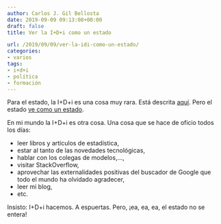 ```yaml
---
author: Carlos J. Gil Bellosta
date: 2019-09-09 09:13:08+00:00
draft: false
title: Ver la I+D+i como un estado

url: /2019/09/09/ver-la-idi-como-un-estado/
categories:
- varios
tags:
- i+d+i
- política
- formación
---
```


Para el estado, la I+D+i es una cosa muy rara. Está descrita [aquí](https://nadaesgratis.es/j-ignacio-conde-ruiz/idi-quo-vadis-spain). Pero el estado [ve como un estado](https://en.wikipedia.org/wiki/Seeing_Like_a_State).

En mi mundo la I+D+i es otra cosa. Una cosa que se hace de oficio todos los días:

* leer libros y artículos de estadística,
* estar al tanto de las novedades tecnológicas,
* hablar con los colegas de modelos,...,
* visitar StackOverflow,
* aprovechar las externalidades positivas del buscador de Google que todo el mundo ha olvidado agradecer,
* leer mi blog,
* etc.

Insisto: I+D+i hacemos. A espuertas. Pero, ¡ea, ea, ea, el estado no se entera!